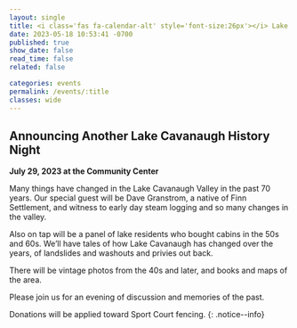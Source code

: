 ```yaml
---
layout: single
title: <i class='fas fa-calendar-alt' style='font-size:26px'></i> Lake Cavanaugh History Night
date: 2023-05-18 10:53:41 -0700
published: true
show_date: false
read_time: false
related: false

categories: events
permalink: /events/:title
classes: wide
---
```

## Announcing Another Lake Cavanaugh History Night

**July 29, 2023 at the Community Center**

Many things have changed in the Lake Cavanaugh Valley in the past 70 years.
Our special guest will be Dave Granstrom, a native of Finn Settlement, and
witness to early day steam logging and so many changes in the valley.

Also on tap will be a panel of lake residents who bought cabins in the 50s and
60s. We’ll have tales of how Lake Cavanaugh has changed over the years, of
landslides and washouts and privies out back.

There will be vintage photos from the 40s and later, and books and maps of the area.

Please join us for an evening of discussion and memories of the past.

Donations will be applied toward Sport Court fencing.
{: .notice--info}
